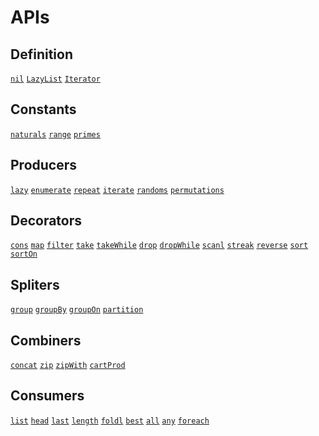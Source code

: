 APIs
====

Definition
----------

[`nil`]()
[`LazyList`]()
[`Iterator`]()

Constants
---------

[`naturals`]()
[`range`]()
[`primes`]()

Producers
---------

[`lazy`]()
[`enumerate`]()
[`repeat`]()
[`iterate`]()
[`randoms`]()
[`permutations`]()

Decorators
----------

[`cons`]()
[`map`]()
[`filter`]()
[`take`]()
[`takeWhile`]()
[`drop`]()
[`dropWhile`]()
[`scanl`]()
[`streak`]()
[`reverse`]()
[`sort`]()
[`sortOn`]()

Spliters
--------

[`group`]()
[`groupBy`]()
[`groupOn`]()
[`partition`]()

Combiners
---------

[`concat`]()
[`zip`]()
[`zipWith`]()
[`cartProd`]()

Consumers
---------

[`list`]()
[`head`]()
[`last`]()
[`length`]()
[`foldl`]()
[`best`]()
[`all`]()
[`any`]()
[`foreach`]()

